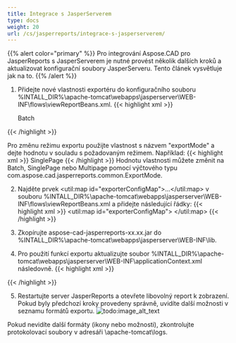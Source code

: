 ```yaml
---
title: Integrace s JasperServerem
type: docs
weight: 20
url: /cs/jasperreports/integrace-s-jasperserverem/
---
```

{{% alert color="primary" %}}
Pro integrování Aspose.CAD pro JasperReports s JasperServerem je nutné provést několik dalších kroků a aktualizovat konfigurační soubory JasperServeru. Tento článek vysvětluje jak na to.
{{% /alert %}}
1. Přidejte nové vlastnosti exportéru do konfiguračního souboru %INTALL_DIR%\apache-tomcat\webapps\jasperserver\WEB-INF\flows\viewReportBeans.xml.
{{< highlight xml >}}
    <!--JPG-->
    <bean id="reportASJpegExporter" class="com.aspose.cad.jasperreports.jpg.ASReportJpegExporter"
          parent="baseReportExporter">
        <property name="exportParameters" ref="jpgExportParameters"/>
        <property name="exportMode">
            <value type="com.aspose.cad.jasperreports.common.ExportMode">Batch</value>
        </property>
    </bean>

    <!-- zbylý kód vynechán pro zjednodušení -->

    <bean id="wmfASExporterParameters" class="com.jaspersoft.jasperserver.war.action.ExporterConfigurationBean">
        <property name="descriptionKey" value="WMF - Export obrázku z Aspose.CAD"/>
        <property name="parameterDialogName" value="wmfExportParams"/>
        <property name="exportParameters" ref="wmfExportParameters"/>
        <property name="currentExporter" ref="reportASWmfExporter"/>
    </bean>
{{< /highlight >}}

Pro změnu režimu exportu použijte vlastnost s názvem "exportMode" a dejte hodnotu v souladu s požadovaným režimem.
Například:
{{< highlight xml >}}
    <property name="exportMode">
        <value type="com.aspose.cad.jasperreports.common.ExportMode">SinglePage</value>
    </property>
{{< /highlight >}}
Hodnotu vlastnosti můžete změnit na Batch, SinglePage nebo Multipage pomocí výčtového typu com.aspose.cad.jasperreports.common.ExportMode.

2. Najděte prvek <util:map id="exporterConfigMap">...</util:map> v souboru %INTALL_DIR%\\apache-tomcat\webapps\jasperserver\WEB-INF\flows\viewReportBeans.xml a přidejte následující řádky:
{{< highlight xml >}}
    <util:map id="exporterConfigMap">
        <!-- komentáře odstraněny pro zjednodušení -->
        <entry key="as_jpg" value-ref="jpgASExporterParameters"/>
        <!-- zbylé položky exportérů vynechány pro zjednodušení -->
    </util:map>
{{< /highlight >}}

3. Zkopírujte aspose-cad-jasperreports-xx.xx.jar do %INTALL_DIR%\apache-tomcat\webapps\jasperserver\WEB-INF\lib.
4. Pro použití funkcí exportu aktualizujte soubor %INTALL_DIR%\apache-tomcat\webapps\jasperserver\WEB-INF\applicationContext.xml následovně.
{{< highlight xml >}}
    <bean id="jpgExportParameters" class="com.aspose.cad.jasperreports.jpg.ASJpegExportParametersBean">
        <!-- Komentáře vynechány pro zjednodušení -->
    </bean>

    <!-- zbylé položky exportérů vynechány pro zjednodušení -->
{{< /highlight >}}

5. Restartujte server JasperReports a otevřete libovolný report k zobrazení. Pokud byly předchozí kroky provedeny správně, uvidíte další možnosti v seznamu formátů exportu.
![todo:image_alt_text](ExportReportView.png)

Pokud nevidíte další formáty (ikony nebo možnosti), zkontrolujte protokolovací soubory v adresáři \apache-tomcat\logs.